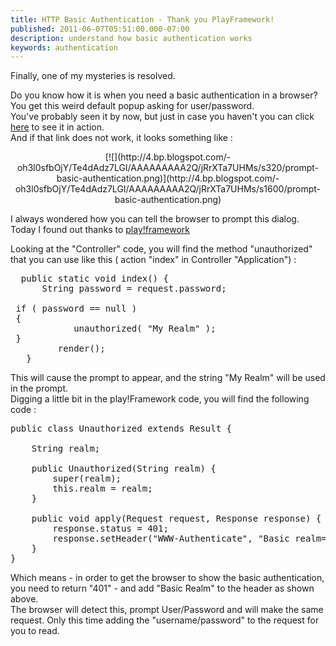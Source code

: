 ```yaml
---
title: HTTP Basic Authentication - Thank you PlayFramework!
published: 2011-06-07T05:51:00.000-07:00
description: understand how basic authentication works
keywords: authentication
---
```


<div dir="ltr" style="text-align: left;" trbidi="on">Finally, one of my mysteries is resolved.  

Do you know how it is when you need a basic authentication in a browser?  
You get this weird default popup asking for user/password.  
You've probably seen it by now, but just in case you haven't you can click [here](http://httpstat.us/401) to see it in action.  
And if that link does not work, it looks something like :  

<div class="separator" style="clear: both; text-align: center;">[![](http://4.bp.blogspot.com/-oh3l0sfbOjY/Te4dAdz7LGI/AAAAAAAAA2Q/jRrXTa7UHMs/s320/prompt-basic-authentication.png)](http://4.bp.blogspot.com/-oh3l0sfbOjY/Te4dAdz7LGI/AAAAAAAAA2Q/jRrXTa7UHMs/s1600/prompt-basic-authentication.png)</div>

I always wondered how you can tell the browser to prompt this dialog.  
Today I found out thanks to [play!framework](http://www.playframework.org/)  

Looking at the "Controller" code, you will find the method "unauthorized" that you can use like this ( action "index" in Controller "Application") :  

<pre name="code" class="java">  public static void index() {  
      String password = request.password;  

 if ( password == null )  
 {  
            unauthorized( "My Realm" );  
 }  
         render();   
   }  
</pre>

This will cause the prompt to appear, and the string "My Realm" will be used in the prompt.  
Digging a little bit in the play!Framework code, you will find the following code :  

<pre name="code" class="java">public class Unauthorized extends Result {  

    String realm;  

    public Unauthorized(String realm) {  
        super(realm);  
        this.realm = realm;  
    }  

    public void apply(Request request, Response response) {  
        response.status = 401;  
        response.setHeader("WWW-Authenticate", "Basic realm=\"" + realm + "\"");  
    }  
}  
</pre>

Which means - in order to get the browser to show the basic authentication, you need to return "401" - and add "Basic Realm" to the header as shown above.  
The browser will detect this, prompt User/Password and will make the same request. Only this time adding the "username/password" to the request for you to read.  

</div>